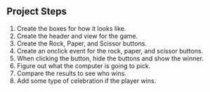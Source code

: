 Project Steps
---------------------------------------------------------------------------
1. Create the boxes for how it looks like.
2. Create the header and view for the game.
3. Create the Rock, Paper, and Scissor buttons.
4. Create an onclick event for the rock, paper, and scissor buttons.
5. When clicking the button, hide the buttons and show the winner.
6. Figure out what the computer is going to pick.
7. Compare the results to see who wins.
8. Add some type of celebration if the player wins.